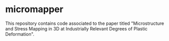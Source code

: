 # micromapper
This repository contains code associated to the paper titled "Microstructure and Stress Mapping in 3D at Industrially Relevant Degrees of Plastic Deformation". 
